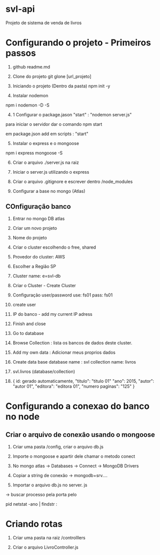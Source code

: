 # svl-api
Projeto de sistema de venda de livros

# Configurando o projeto - Primeiros passos

1. github
readme.md

2. Clone do projeto 
git glone [url_projeto]

3. Iniciando o projeto (Dentro da pasta)
npm init -y

4. Instalar nodemon

npm i nodemon -D -S

4. 1 Configurar o package.jason "start" : "nodemon server.js"

para iniciar o servidor dar o comando npm start

em package.json add em scripts : "start"

5. Instalar o express e o mongoose

npm i express mongoose -S

6. Criar o arquivo ./server.js na raiz

7. Iniciar o server.js utilizando o express

8. Criar o arquivo .gitignore e escrever dentro /node_modules

9. Configurar a base no mongo (Atlas)

## COnfiguração banco

1. Entrar no mongo DB atlas

2. Criar um novo projeto

3. Nome do projeto 

4. Criar o cluster escolhendo o free, shared

5. Provedor do cluster: AWS

6. Escolher a Região SP

7. Cluster name: e=svl-db

8. Criar o Cluster - Create Cluster

9. Configuração user/password
use: fs01
pass: fs01

10. create user 

11. IP do banco - add my current IP adress

12. Finish and close

13. Go to database

14. Browse Collection : lista os bancos de dados deste cluster.

15. Add my own data : Adicionar meus proprios dados

16. Create data base
database name : svl
collection name: livros

17. svl.livros (database/collection)

18. {
    id: gerado automaticamente,
    "titulo": "titulo 01"
    "ano": 2015,
    "autor":  "autor 01",
    "editora": "editora 01",
    "numero paginas": "125"
}

# Configurando a conexao do banco no node

## Criar o arquivo de conexâo usando o mongoose

1. Criar uma pasta /config, criar o arquivo db.js

2. Importe o mongoose e apartir dele chamar o metodo conect

3. No mongo atlas -> Databases -> Connect -> MongoDB Drivers

4. Copiar a string de conexão -> mongodb+srv....

5. Importar o arquivo db.js no server. js

-> buscar processo pela porta pelo 

pid netstat -ano | findstr :<PORT>

# Criando rotas

1. Criar uma pasta na raiz /controlllers

2. Criar o arquivo LivroController.js